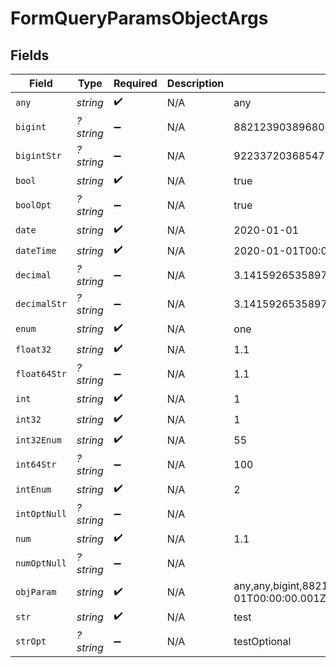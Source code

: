 # FormQueryParamsObjectArgs


## Fields

| Field                                                                                                                                                                                                                                                                                                                               | Type                                                                                                                                                                                                                                                                                                                                | Required                                                                                                                                                                                                                                                                                                                            | Description                                                                                                                                                                                                                                                                                                                         | Example                                                                                                                                                                                                                                                                                                                             |
| ----------------------------------------------------------------------------------------------------------------------------------------------------------------------------------------------------------------------------------------------------------------------------------------------------------------------------------- | ----------------------------------------------------------------------------------------------------------------------------------------------------------------------------------------------------------------------------------------------------------------------------------------------------------------------------------- | ----------------------------------------------------------------------------------------------------------------------------------------------------------------------------------------------------------------------------------------------------------------------------------------------------------------------------------- | ----------------------------------------------------------------------------------------------------------------------------------------------------------------------------------------------------------------------------------------------------------------------------------------------------------------------------------- | ----------------------------------------------------------------------------------------------------------------------------------------------------------------------------------------------------------------------------------------------------------------------------------------------------------------------------------- |
| `any`                                                                                                                                                                                                                                                                                                                               | *string*                                                                                                                                                                                                                                                                                                                            | :heavy_check_mark:                                                                                                                                                                                                                                                                                                                  | N/A                                                                                                                                                                                                                                                                                                                                 | any                                                                                                                                                                                                                                                                                                                                 |
| `bigint`                                                                                                                                                                                                                                                                                                                            | *?string*                                                                                                                                                                                                                                                                                                                           | :heavy_minus_sign:                                                                                                                                                                                                                                                                                                                  | N/A                                                                                                                                                                                                                                                                                                                                 | 8821239038968084                                                                                                                                                                                                                                                                                                                    |
| `bigintStr`                                                                                                                                                                                                                                                                                                                         | *?string*                                                                                                                                                                                                                                                                                                                           | :heavy_minus_sign:                                                                                                                                                                                                                                                                                                                  | N/A                                                                                                                                                                                                                                                                                                                                 | 9223372036854775808                                                                                                                                                                                                                                                                                                                 |
| `bool`                                                                                                                                                                                                                                                                                                                              | *string*                                                                                                                                                                                                                                                                                                                            | :heavy_check_mark:                                                                                                                                                                                                                                                                                                                  | N/A                                                                                                                                                                                                                                                                                                                                 | true                                                                                                                                                                                                                                                                                                                                |
| `boolOpt`                                                                                                                                                                                                                                                                                                                           | *?string*                                                                                                                                                                                                                                                                                                                           | :heavy_minus_sign:                                                                                                                                                                                                                                                                                                                  | N/A                                                                                                                                                                                                                                                                                                                                 | true                                                                                                                                                                                                                                                                                                                                |
| `date`                                                                                                                                                                                                                                                                                                                              | *string*                                                                                                                                                                                                                                                                                                                            | :heavy_check_mark:                                                                                                                                                                                                                                                                                                                  | N/A                                                                                                                                                                                                                                                                                                                                 | 2020-01-01                                                                                                                                                                                                                                                                                                                          |
| `dateTime`                                                                                                                                                                                                                                                                                                                          | *string*                                                                                                                                                                                                                                                                                                                            | :heavy_check_mark:                                                                                                                                                                                                                                                                                                                  | N/A                                                                                                                                                                                                                                                                                                                                 | 2020-01-01T00:00:00.001Z                                                                                                                                                                                                                                                                                                            |
| `decimal`                                                                                                                                                                                                                                                                                                                           | *?string*                                                                                                                                                                                                                                                                                                                           | :heavy_minus_sign:                                                                                                                                                                                                                                                                                                                  | N/A                                                                                                                                                                                                                                                                                                                                 | 3.141592653589793                                                                                                                                                                                                                                                                                                                   |
| `decimalStr`                                                                                                                                                                                                                                                                                                                        | *?string*                                                                                                                                                                                                                                                                                                                           | :heavy_minus_sign:                                                                                                                                                                                                                                                                                                                  | N/A                                                                                                                                                                                                                                                                                                                                 | 3.14159265358979344719667586                                                                                                                                                                                                                                                                                                        |
| `enum`                                                                                                                                                                                                                                                                                                                              | *string*                                                                                                                                                                                                                                                                                                                            | :heavy_check_mark:                                                                                                                                                                                                                                                                                                                  | N/A                                                                                                                                                                                                                                                                                                                                 | one                                                                                                                                                                                                                                                                                                                                 |
| `float32`                                                                                                                                                                                                                                                                                                                           | *string*                                                                                                                                                                                                                                                                                                                            | :heavy_check_mark:                                                                                                                                                                                                                                                                                                                  | N/A                                                                                                                                                                                                                                                                                                                                 | 1.1                                                                                                                                                                                                                                                                                                                                 |
| `float64Str`                                                                                                                                                                                                                                                                                                                        | *?string*                                                                                                                                                                                                                                                                                                                           | :heavy_minus_sign:                                                                                                                                                                                                                                                                                                                  | N/A                                                                                                                                                                                                                                                                                                                                 | 1.1                                                                                                                                                                                                                                                                                                                                 |
| `int`                                                                                                                                                                                                                                                                                                                               | *string*                                                                                                                                                                                                                                                                                                                            | :heavy_check_mark:                                                                                                                                                                                                                                                                                                                  | N/A                                                                                                                                                                                                                                                                                                                                 | 1                                                                                                                                                                                                                                                                                                                                   |
| `int32`                                                                                                                                                                                                                                                                                                                             | *string*                                                                                                                                                                                                                                                                                                                            | :heavy_check_mark:                                                                                                                                                                                                                                                                                                                  | N/A                                                                                                                                                                                                                                                                                                                                 | 1                                                                                                                                                                                                                                                                                                                                   |
| `int32Enum`                                                                                                                                                                                                                                                                                                                         | *string*                                                                                                                                                                                                                                                                                                                            | :heavy_check_mark:                                                                                                                                                                                                                                                                                                                  | N/A                                                                                                                                                                                                                                                                                                                                 | 55                                                                                                                                                                                                                                                                                                                                  |
| `int64Str`                                                                                                                                                                                                                                                                                                                          | *?string*                                                                                                                                                                                                                                                                                                                           | :heavy_minus_sign:                                                                                                                                                                                                                                                                                                                  | N/A                                                                                                                                                                                                                                                                                                                                 | 100                                                                                                                                                                                                                                                                                                                                 |
| `intEnum`                                                                                                                                                                                                                                                                                                                           | *string*                                                                                                                                                                                                                                                                                                                            | :heavy_check_mark:                                                                                                                                                                                                                                                                                                                  | N/A                                                                                                                                                                                                                                                                                                                                 | 2                                                                                                                                                                                                                                                                                                                                   |
| `intOptNull`                                                                                                                                                                                                                                                                                                                        | *?string*                                                                                                                                                                                                                                                                                                                           | :heavy_minus_sign:                                                                                                                                                                                                                                                                                                                  | N/A                                                                                                                                                                                                                                                                                                                                 |                                                                                                                                                                                                                                                                                                                                     |
| `num`                                                                                                                                                                                                                                                                                                                               | *string*                                                                                                                                                                                                                                                                                                                            | :heavy_check_mark:                                                                                                                                                                                                                                                                                                                  | N/A                                                                                                                                                                                                                                                                                                                                 | 1.1                                                                                                                                                                                                                                                                                                                                 |
| `numOptNull`                                                                                                                                                                                                                                                                                                                        | *?string*                                                                                                                                                                                                                                                                                                                           | :heavy_minus_sign:                                                                                                                                                                                                                                                                                                                  | N/A                                                                                                                                                                                                                                                                                                                                 |                                                                                                                                                                                                                                                                                                                                     |
| `objParam`                                                                                                                                                                                                                                                                                                                          | *string*                                                                                                                                                                                                                                                                                                                            | :heavy_check_mark:                                                                                                                                                                                                                                                                                                                  | N/A                                                                                                                                                                                                                                                                                                                                 | any,any,bigint,8821239038968084,bigintStr,9223372036854775808,bool,true,boolOpt,true,date,2020-01-01,dateTime,2020-01-01T00:00:00.001Z,decimal,3.141592653589793,decimalStr,3.14159265358979344719667586,enum,one,float32,1.1,float64Str,1.1,int,1,int32,1,int32Enum,55,int64Str,100,intEnum,2,num,1.1,str,test,strOpt,testOptional |
| `str`                                                                                                                                                                                                                                                                                                                               | *string*                                                                                                                                                                                                                                                                                                                            | :heavy_check_mark:                                                                                                                                                                                                                                                                                                                  | N/A                                                                                                                                                                                                                                                                                                                                 | test                                                                                                                                                                                                                                                                                                                                |
| `strOpt`                                                                                                                                                                                                                                                                                                                            | *?string*                                                                                                                                                                                                                                                                                                                           | :heavy_minus_sign:                                                                                                                                                                                                                                                                                                                  | N/A                                                                                                                                                                                                                                                                                                                                 | testOptional                                                                                                                                                                                                                                                                                                                        |